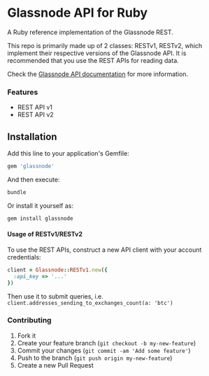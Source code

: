 # Glassnode API for Ruby

A Ruby reference implementation of the Glassnode REST.

This repo is primarily made up of 2 classes: RESTv1, RESTv2, which implement their respective versions of the Glassnode API. It is recommended that you use the REST APIs for reading data.

Check the [Glassnode API documentation](http://docs.glassnode.com/) for more information.

### Features
* REST API v1
* REST API v2

## Installation

Add this line to your application's Gemfile:

```ruby
gem 'glassnode'
```

And then execute:
```bash
bundle
```

Or install it yourself as:
```bash
gem install glassnode
```

#### Usage of RESTv1/RESTv2

To use the REST APIs, construct a new API client with your account credentials:

```ruby
client = Glassnode::RESTv1.new({
  :api_key => '...'
})
```

Then use it to submit queries, i.e. `client.addresses_sending_to_exchanges_count(a: 'btc')`

### Contributing

1. Fork it
2. Create your feature branch (`git checkout -b my-new-feature`)
3. Commit your changes (`git commit -am 'Add some feature'`)
4. Push to the branch (`git push origin my-new-feature`)
5. Create a new Pull Request

